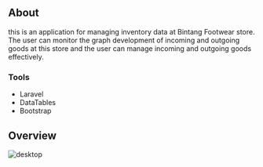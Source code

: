 ## About 
this is an application for managing inventory data at Bintang Footwear store. The user can monitor the graph development of incoming and outgoing goods at this store and the user can manage incoming and outgoing goods effectively. 

### Tools
- Laravel
- DataTables
- Bootstrap

## Overview 
![desktop](https://user-images.githubusercontent.com/59257112/88822975-c114aa00-d1ee-11ea-8dea-6459e643e5b6.jpg)

